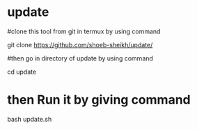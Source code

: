 # update

#clone this tool from git in termux by using command


git clone https://github.com/shoeb-sheikh/update/


#then go in directory of update by using command

cd update

# then Run it by giving command

bash update.sh
